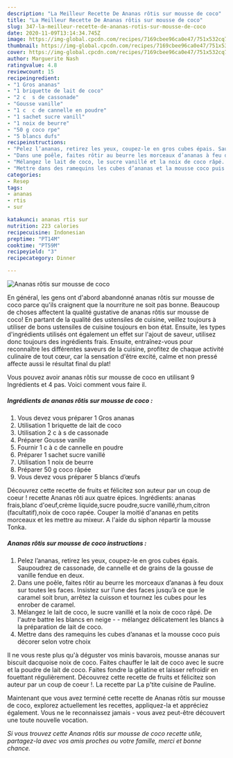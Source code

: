 ```yaml
---
description: "La Meilleur Recette De Ananas rôtis sur mousse de coco"
title: "La Meilleur Recette De Ananas rôtis sur mousse de coco"
slug: 347-la-meilleur-recette-de-ananas-rotis-sur-mousse-de-coco
date: 2020-11-09T13:14:34.745Z
image: https://img-global.cpcdn.com/recipes/7169cbee96ca0e47/751x532cq70/ananas-rotis-sur-mousse-de-coco-photo-principale-de-la-recette.jpg
thumbnail: https://img-global.cpcdn.com/recipes/7169cbee96ca0e47/751x532cq70/ananas-rotis-sur-mousse-de-coco-photo-principale-de-la-recette.jpg
cover: https://img-global.cpcdn.com/recipes/7169cbee96ca0e47/751x532cq70/ananas-rotis-sur-mousse-de-coco-photo-principale-de-la-recette.jpg
author: Marguerite Nash
ratingvalue: 4.8
reviewcount: 15
recipeingredient:
- "1 Gros ananas"
- "1 briquette de lait de coco"
- "2 c  s de cassonade"
- "Gousse vanille"
- "1 c  c de cannelle en poudre"
- "1 sachet sucre vanill"
- "1 noix de beurre"
- "50 g coco rpe"
- "5 blancs dufs"
recipeinstructions:
- "Pelez l’ananas, retirez les yeux, coupez-le en gros cubes épais. Saupoudrez de cassonade, de cannelle et de grains de la gousse de vanille fendue en deux."
- "Dans une poêle, faites rôtir au beurre les morceaux d’ananas à feu doux sur toutes les faces. Insistez sur l’une des faces jusqu’à ce que le caramel soit brun, arrêtez la cuisson et tournez les cubes pour les enrober de caramel."
- "Mélangez le lait de coco, le sucre vanillé et la noix de coco râpé. De l&#39;autre battre les blancs en neige   mélangez délicatement les blancs à la préparation de lait de coco."
- "Mettre dans des ramequins les cubes d’ananas et la mousse coco puis décorer selon votre choix"
categories:
- Resep
tags:
- ananas
- rtis
- sur

katakunci: ananas rtis sur 
nutrition: 223 calories
recipecuisine: Indonesian
preptime: "PT14M"
cooktime: "PT59M"
recipeyield: "3"
recipecategory: Dinner

---
```



![Ananas rôtis sur mousse de coco](https://img-global.cpcdn.com/recipes/7169cbee96ca0e47/751x532cq70/ananas-rotis-sur-mousse-de-coco-photo-principale-de-la-recette.jpg)

En général, les gens ont d'abord abandonné ananas rôtis sur mousse de coco parce qu'ils craignent que la nourriture ne soit pas bonne. Beaucoup de choses affectent la qualité gustative de ananas rôtis sur mousse de coco! En partant de la qualité des ustensiles de cuisine, veillez toujours à utiliser de bons ustensiles de cuisine toujours en bon état. Ensuite, les types d'ingrédients utilisés ont également un effet sur l'ajout de saveur, utilisez donc toujours des ingrédients frais. Ensuite, entraînez-vous pour reconnaître les différentes saveurs de la cuisine, profitez de chaque activité culinaire de tout cœur, car la sensation d'être excité, calme et non pressé affecte aussi le résultat final du plat!

<!--inarticleads1-->

Vous pouvez avoir ananas rôtis sur mousse de coco en utilisant 9 Ingrédients et 4 pas. Voici comment vous faire il.

##### Ingrédients de ananas rôtis sur mousse de coco :

1. Vous devez vous préparer 1 Gros ananas
1. Utilisation 1 briquette de lait de coco
1. Utilisation 2 c à s de cassonade
1. Préparer Gousse vanille
1. Fournir 1 c à c de cannelle en poudre
1. Préparer 1 sachet sucre vanillé
1. Utilisation 1 noix de beurre
1. Préparer 50 g coco râpée
1. Vous devez vous préparer 5 blancs d’œufs


Découvrez cette recette de fruits et félicitez son auteur par un coup de coeur ! recette Ananas rôti aux quatre épices. Ingrédients: ananas frais,blanc d&#39;oeuf,crème liquide,sucre poudre,sucre vanillé,rhum,citron (facultatif),noix de coco rapée. Couper la moitié d&#39;ananas en petits morceaux et les mettre au mixeur. A l&#39;aide du siphon répartir la mousse Tonka. 

<!--inarticleads2-->

##### Ananas rôtis sur mousse de coco instructions :

1. Pelez l’ananas, retirez les yeux, coupez-le en gros cubes épais. Saupoudrez de cassonade, de cannelle et de grains de la gousse de vanille fendue en deux.
1. Dans une poêle, faites rôtir au beurre les morceaux d’ananas à feu doux sur toutes les faces. Insistez sur l’une des faces jusqu’à ce que le caramel soit brun, arrêtez la cuisson et tournez les cubes pour les enrober de caramel.
1. Mélangez le lait de coco, le sucre vanillé et la noix de coco râpé. De l&#39;autre battre les blancs en neige  -  - mélangez délicatement les blancs à la préparation de lait de coco.
1. Mettre dans des ramequins les cubes d’ananas et la mousse coco puis décorer selon votre choix


Il ne vous reste plus qu&#39;à déguster vos minis bavarois, mousse ananas sur biscuit dacquoise noix de coco. Faites chauffer le lait de coco avec le sucre et la poudre de lait de coco. Faites fondre la gélatine et laisser refroidir en fouettant régulièrement. Découvrez cette recette de fruits et félicitez son auteur par un coup de coeur !. La recette par La p&#39;tite cuisine de Pauline. 

<!--inarticleads1-->

<p>
Maintenant que vous avez terminé cette recette de Ananas rôtis sur mousse de coco, explorez actuellement les recettes, appliquez-la et appréciez également. Vous ne le reconnaissez jamais - vous avez peut-être découvert une toute nouvelle vocation.
</p>

<p>
<i>Si vous trouvez cette Ananas rôtis sur mousse de coco recette utile, partagez-la avec vos amis proches ou votre famille, merci et bonne chance.</i>
</p>

